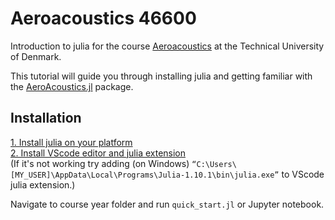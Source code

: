 # Aeroacoustics 46600
Introduction to julia for the course [Aeroacoustics](https://kurser.dtu.dk/course/46600) at the Technical University of Denmark.

This tutorial will guide you through installing julia and getting familiar with the [AeroAcoustics.jl](https://github.com/1oly/AeroAcoustics.jl) package.

## Installation
[1. Install julia on your platform](https://julialang.org/downloads/)  
[2. Install VScode editor and julia extension](https://github.com/julia-vscode/julia-vscode#installing-juliavs-codevs-code-julia-extension)  
(If it's not working try adding (on Windows) `“C:\Users\[MY_USER]\AppData\Local\Programs\Julia-1.10.1\bin\julia.exe”` to VScode julia extension.)

Navigate to course year folder and run `quick_start.jl` or Jupyter notebook.
